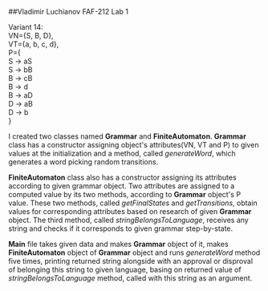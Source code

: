 ##Vladimir Luchianov FAF-212 Lab 1

Variant 14:  
VN={S, B, D},  
VT={a, b, c, d},  
P={  
S → aS  
S → bB  
B → cB  
B → d  
B → aD  
D → aB  
D → b  
}

I created two classes named **Grammar** and **FiniteAutomaton**.
**Grammar** class has a constructor assigning object's attributes(VN, VT and P) to given values at the initialization and a method, called *generateWord*, which generates a word picking random transitions.

**FiniteAutomaton** class also has a constructor assigning its attributes according to given grammar object. Two attributes are assigned to a computed value by its two methods, according to **Grammar** object's P value. These two methods, called *getFinalStates* and *getTransitions*, obtain values for corresponding attributes based on research of given **Grammar** object. The third method, called *stringBelongsToLanguage*, receives any string and checks if it corresponds to given grammar step-by-state.

**Main** file takes given data and makes **Grammar** object of it, makes **FiniteAutomaton** object of **Grammar** object and runs *generateWord* method five times, printing returned string alongside with an approval or disproval of belonging this string to given language, basing on returned value of *stringBelongsToLanguage* method, called with this string as an argument.